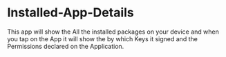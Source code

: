 # Installed-App-Details

This app will show the All the installed packages on your device and when you tap on the App it will show the by which Keys it signed and the Permissions declared on the Application.